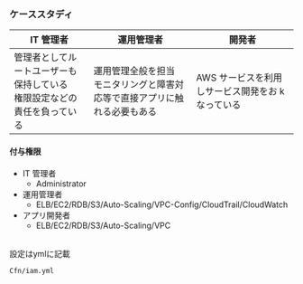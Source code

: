 ### ケーススタディ

| IT 管理者                                                                  | 運用管理者                                                                   | 開発者                                            |
| -------------------------------------------------------------------------- | ---------------------------------------------------------------------------- | ------------------------------------------------- |
| 管理者としてルートユーザーも保持している<br>権限設定などの責任を負っている | 運用管理全般を担当<br>モニタリングと障害対応等で直接アプリに触れる必要もある | AWS サービスを利用しサービス開発をお k なっている |

#### 付与権限

- IT 管理者
  - Administrator
- 運用管理者
  - ELB/EC2/RDB/S3/Auto-Scaling/VPC-Config/CloudTrail/CloudWatch
- アプリ開発者
  - ELB/EC2/RDB/S3/Auto-Scaling/VPC

<br>
設定はymlに記載

```
Cfn/iam.yml
```
